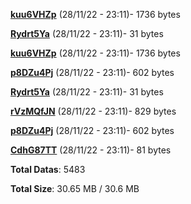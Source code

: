 [**kuu6VHZp**](/data/kuu6VHZp.txt) (28/11/22 - 23:11)- 1736 bytes

[**Rydrt5Ya**](/data/Rydrt5Ya.txt) (28/11/22 - 23:11)- 31 bytes

[**kuu6VHZp**](/data/kuu6VHZp.txt) (28/11/22 - 23:11)- 1736 bytes

[**p8DZu4Pj**](/data/p8DZu4Pj.txt) (28/11/22 - 23:11)- 602 bytes

[**Rydrt5Ya**](/data/Rydrt5Ya.txt) (28/11/22 - 23:11)- 31 bytes

[**rVzMQfJN**](/data/rVzMQfJN.txt) (28/11/22 - 23:11)- 829 bytes

[**p8DZu4Pj**](/data/p8DZu4Pj.txt) (28/11/22 - 23:11)- 602 bytes

[**CdhG87TT**](/data/CdhG87TT.txt) (28/11/22 - 23:11)- 81 bytes

**Total Datas**: 5483

**Total Size**: 30.65 MB / 30.6 MB